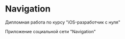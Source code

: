 # Navigation
Дипломная работа по курсу "iOS-разработчик с нуля"

Приложение социальной сети "Navigation"
